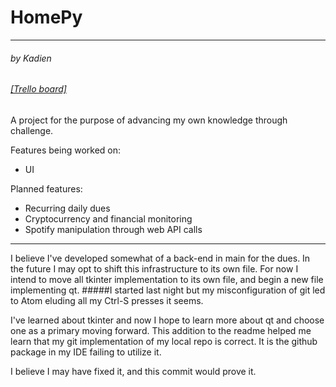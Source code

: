 HomePy
=======
---
###### _by Kadien_
###### [_[Trello board]_](https://trello.com/b/jlKH0NwF/homepy)

A project for the purpose of advancing my own knowledge through challenge.

Features being worked on:

- UI

Planned features:

- Recurring daily dues
- Cryptocurrency and financial monitoring
- Spotify manipulation through web API calls

---

I believe I've developed somewhat of a back-end in main for the dues.
In the future I may opt to shift this infrastructure to its own file.
For now I intend to move all tkinter implementation to its own file, and begin a new file implementing qt.
#####I started last night but my misconfiguration of git led to Atom eluding all my Ctrl-S presses it seems.

I've learned about tkinter and now I hope to learn more about qt and choose one as a primary moving forward.
This addition to the readme helped me learn that my git implementation of my local repo is correct.
It is the github package in my IDE failing to utilize it.

I believe I may have fixed it, and this commit would prove it.
